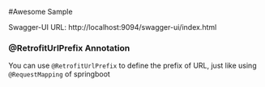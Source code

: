 #Awesome Sample

Swagger-UI URL: http://localhost:9094/swagger-ui/index.html

### @RetrofitUrlPrefix Annotation

You can use `@RetrofitUrlPrefix` to define the prefix of URL, just like using `@RequestMapping` of springboot


